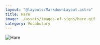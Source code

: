 ```yaml
---
layout: "@layouts/MarkdownLayout.astro"
title: Hare
image: ./assets/images-of-signs/hare.gif
category: Vocabulary
---
```


![Hare](@signs/hare.gif)
